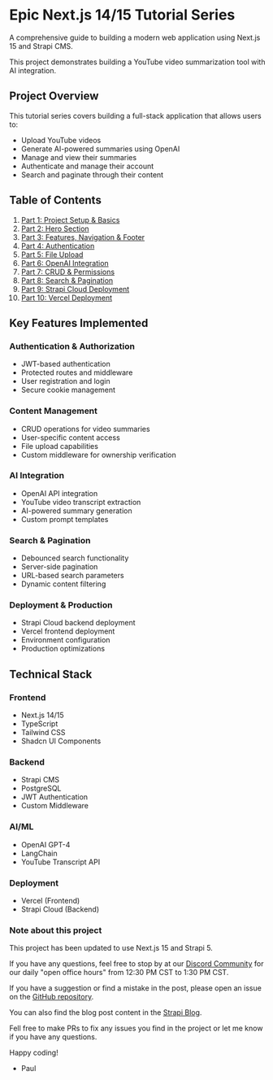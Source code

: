 # Epic Next.js 14/15 Tutorial Series

A comprehensive guide to building a modern web application using Next.js 15 and Strapi CMS. 

This project demonstrates building a YouTube video summarization tool with AI integration.

## Project Overview

This tutorial series covers building a full-stack application that allows users to:
- Upload YouTube videos
- Generate AI-powered summaries using OpenAI
- Manage and view their summaries
- Authenticate and manage their account
- Search and paginate through their content

## Table of Contents

1. [Part 1: Project Setup & Basics](https://strapi.io/blog/epic-next-js-14-tutorial-learn-next-js-by-building-a-real-life-project-part-1-2)
2. [Part 2: Hero Section](https://strapi.io/blog/epic-next-js-14-tutorial-part-2-building-out-the-home-page)
3. [Part 3: Features, Navigation & Footer](https://strapi.io/blog/epic-next-js-14-tutorial-learn-next-js-by-building-a-real-life-project-part-3)
4. [Part 4: Authentication](https://strapi.io/blog/epic-next-js-14-tutorial-part-4-how-to-handle-login-and-authentication-in-next-js)
5. [Part 5: File Upload](https://strapi.io/blog/epic-next-js-14-tutorial-part-5-file-upload-using-server-actions)
6. [Part 6: OpenAI Integration](https://strapi.io/blog/epic-next-js-14-tutorial-part-6-create-video-summary-with-next-js-and-open-ai)
7. [Part 7: CRUD & Permissions](https://strapi.io/blog/epic-next-js-14-tutorial-part-7-next-js-and-strapi-crud-permissions)
8. [Part 8: Search & Pagination](https://strapi.io/blog/epic-next-js-14-tutorial-part-8-search-and-pagination-in-next-js)
9. [Part 9: Strapi Cloud Deployment](https://strapi.io/blog/epic-next-js-14-tutorial-part-9-backend-deployment-to-strapi-cloud)
10. [Part 10: Vercel Deployment](https://strapi.io/blog/epic-next-js-14-tutorial-part-10-frontend-deployment-to-vercel)

## Key Features Implemented

### Authentication & Authorization
- JWT-based authentication
- Protected routes and middleware
- User registration and login
- Secure cookie management

### Content Management
- CRUD operations for video summaries
- User-specific content access
- File upload capabilities
- Custom middleware for ownership verification

### AI Integration
- OpenAI API integration
- YouTube video transcript extraction
- AI-powered summary generation
- Custom prompt templates

### Search & Pagination
- Debounced search functionality
- Server-side pagination
- URL-based search parameters
- Dynamic content filtering

### Deployment & Production
- Strapi Cloud backend deployment
- Vercel frontend deployment
- Environment configuration
- Production optimizations

## Technical Stack

### Frontend
- Next.js 14/15
- TypeScript
- Tailwind CSS
- Shadcn UI Components

### Backend
- Strapi CMS
- PostgreSQL
- JWT Authentication
- Custom Middleware

### AI/ML
- OpenAI GPT-4
- LangChain
- YouTube Transcript API

### Deployment
- Vercel (Frontend)
- Strapi Cloud (Backend)


### Note about this project

This project has been updated to use Next.js 15 and Strapi 5.

If you have any questions, feel free to stop by at our [Discord Community](https://discord.com/invite/strapi) for our daily "open office hours" from 12:30 PM CST to 1:30 PM CST.

If you have a suggestion or find a mistake in the post, please open an issue on the [GitHub repository](https://github.com/PaulBratslavsky/epic-next-15-strapi-5).

You can also find the blog post content in the [Strapi Blog](https://github.com/PaulBratslavsky/epic-next-15-strapi-5/tree/main/blog/blog-posts).

Fell free to make PRs to fix any issues you find in the project or let me know if you have any questions.

Happy coding!

- Paul

